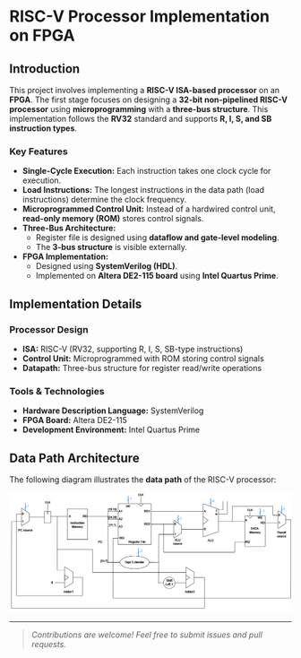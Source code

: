 # RISC-V Processor Implementation on FPGA

## Introduction
This project involves implementing a **RISC-V ISA-based processor** on an **FPGA**. The first stage focuses on designing a **32-bit non-pipelined RISC-V processor** using **microprogramming** with a **three-bus structure**. This implementation follows the **RV32** standard and supports **R, I, S, and SB instruction types**.

### Key Features
- **Single-Cycle Execution:** Each instruction takes one clock cycle for execution.
- **Load Instructions:** The longest instructions in the data path (load instructions) determine the clock frequency.
- **Microprogrammed Control Unit:** Instead of a hardwired control unit, **read-only memory (ROM)** stores control signals.
- **Three-Bus Architecture:**
  - Register file is designed using **dataflow and gate-level modeling**.
  - The **3-bus structure** is visible externally.
- **FPGA Implementation:**
  - Designed using **SystemVerilog (HDL)**.
  - Implemented on **Altera DE2-115 board** using **Intel Quartus Prime**.

## Implementation Details
### Processor Design
- **ISA:** RISC-V (RV32, supporting R, I, S, SB-type instructions)
- **Control Unit:** Microprogrammed with ROM storing control signals
- **Datapath:** Three-bus structure for register read/write operations

### Tools & Technologies
- **Hardware Description Language:** SystemVerilog
- **FPGA Board:** Altera DE2-115
- **Development Environment:** Intel Quartus Prime

## Data Path Architecture
The following diagram illustrates the **data path** of the RISC-V processor:

![Data Path](DATA_path2.png)

---
> *Contributions are welcome! Feel free to submit issues and pull requests.*

